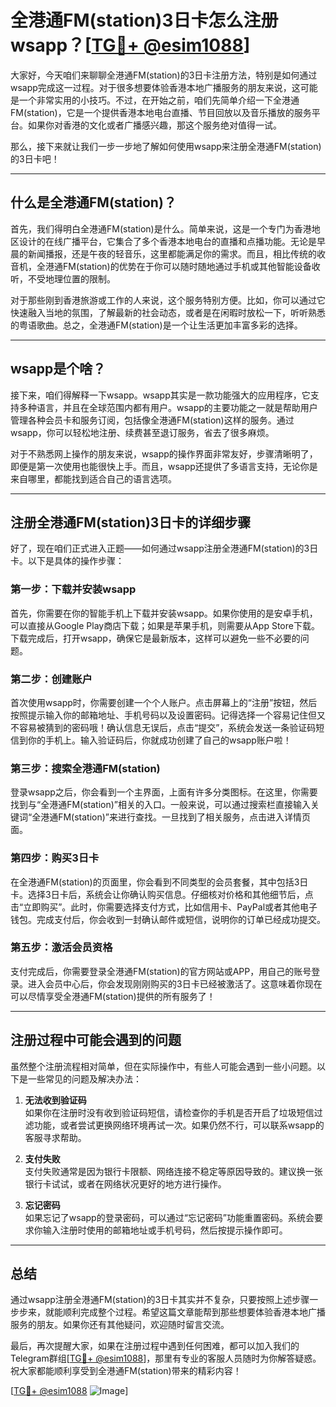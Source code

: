 # 全港通FM(station)3日卡怎么注册wsapp？[[TG💪+ @esim1088](https://t.me/s/esim1088)]

大家好，今天咱们来聊聊全港通FM(station)的3日卡注册方法，特别是如何通过wsapp完成这一过程。对于很多想要体验香港本地广播服务的朋友来说，这可能是一个非常实用的小技巧。不过，在开始之前，咱们先简单介绍一下全港通FM(station)，它是一个提供香港本地电台直播、节目回放以及音乐播放的服务平台。如果你对香港的文化或者广播感兴趣，那这个服务绝对值得一试。

那么，接下来就让我们一步一步地了解如何使用wsapp来注册全港通FM(station)的3日卡吧！

---

## 什么是全港通FM(station)？

首先，我们得明白全港通FM(station)是什么。简单来说，这是一个专门为香港地区设计的在线广播平台，它集合了多个香港本地电台的直播和点播功能。无论是早晨的新闻播报，还是午夜的轻音乐，这里都能满足你的需求。而且，相比传统的收音机，全港通FM(station)的优势在于你可以随时随地通过手机或其他智能设备收听，不受地理位置的限制。

对于那些刚到香港旅游或工作的人来说，这个服务特别方便。比如，你可以通过它快速融入当地的氛围，了解最新的社会动态，或者是在闲暇时放松一下，听听熟悉的粤语歌曲。总之，全港通FM(station)是一个让生活更加丰富多彩的选择。

---

## wsapp是个啥？

接下来，咱们得解释一下wsapp。wsapp其实是一款功能强大的应用程序，它支持多种语言，并且在全球范围内都有用户。wsapp的主要功能之一就是帮助用户管理各种会员卡和服务订阅，包括像全港通FM(station)这样的服务。通过wsapp，你可以轻松地注册、续费甚至退订服务，省去了很多麻烦。

对于不熟悉网上操作的朋友来说，wsapp的操作界面非常友好，步骤清晰明了，即便是第一次使用也能很快上手。而且，wsapp还提供了多语言支持，无论你是来自哪里，都能找到适合自己的语言选项。

---

## 注册全港通FM(station)3日卡的详细步骤

好了，现在咱们正式进入正题——如何通过wsapp注册全港通FM(station)的3日卡。以下是具体的操作步骤：

### 第一步：下载并安装wsapp

首先，你需要在你的智能手机上下载并安装wsapp。如果你使用的是安卓手机，可以直接从Google Play商店下载；如果是苹果手机，则需要从App Store下载。下载完成后，打开wsapp，确保它是最新版本，这样可以避免一些不必要的问题。

### 第二步：创建账户

首次使用wsapp时，你需要创建一个个人账户。点击屏幕上的“注册”按钮，然后按照提示输入你的邮箱地址、手机号码以及设置密码。记得选择一个容易记住但又不容易被猜到的密码哦！确认信息无误后，点击“提交”，系统会发送一条验证码短信到你的手机上。输入验证码后，你就成功创建了自己的wsapp账户啦！

### 第三步：搜索全港通FM(station)

登录wsapp之后，你会看到一个主界面，上面有许多分类图标。在这里，你需要找到与“全港通FM(station)”相关的入口。一般来说，可以通过搜索栏直接输入关键词“全港通FM(station)”来进行查找。一旦找到了相关服务，点击进入详情页面。

### 第四步：购买3日卡

在全港通FM(station)的页面里，你会看到不同类型的会员套餐，其中包括3日卡。选择3日卡后，系统会让你确认购买信息。仔细核对价格和其他细节后，点击“立即购买”。此时，你需要选择支付方式，比如信用卡、PayPal或者其他电子钱包。完成支付后，你会收到一封确认邮件或短信，说明你的订单已经成功提交。

### 第五步：激活会员资格

支付完成后，你需要登录全港通FM(station)的官方网站或APP，用自己的账号登录。进入会员中心后，你会发现刚刚购买的3日卡已经被激活了。这意味着你现在可以尽情享受全港通FM(station)提供的所有服务了！

---

## 注册过程中可能会遇到的问题

虽然整个注册流程相对简单，但在实际操作中，有些人可能会遇到一些小问题。以下是一些常见的问题及解决办法：

1. **无法收到验证码**  
   如果你在注册时没有收到验证码短信，请检查你的手机是否开启了垃圾短信过滤功能，或者尝试更换网络环境再试一次。如果仍然不行，可以联系wsapp的客服寻求帮助。

2. **支付失败**  
   支付失败通常是因为银行卡限额、网络连接不稳定等原因导致的。建议换一张银行卡试试，或者在网络状况更好的地方进行操作。

3. **忘记密码**  
   如果忘记了wsapp的登录密码，可以通过“忘记密码”功能重置密码。系统会要求你输入注册时使用的邮箱地址或手机号码，然后按提示操作即可。

---

## 总结

通过wsapp注册全港通FM(station)的3日卡其实并不复杂，只要按照上述步骤一步步来，就能顺利完成整个过程。希望这篇文章能帮到那些想要体验香港本地广播服务的朋友。如果你还有其他疑问，欢迎随时留言交流。

最后，再次提醒大家，如果在注册过程中遇到任何困难，都可以加入我们的Telegram群组[[TG💪+ @esim1088](https://t.me/s/esim1088)]，那里有专业的客服人员随时为你解答疑惑。祝大家都能顺利享受到全港通FM(station)带来的精彩内容！

[[TG💪+ @esim1088](https://t.me/s/esim1088) ![Image](https://i.postimg.cc/4NQfJmqS/Snipaste-2025-05-13-00-14-12.png)]